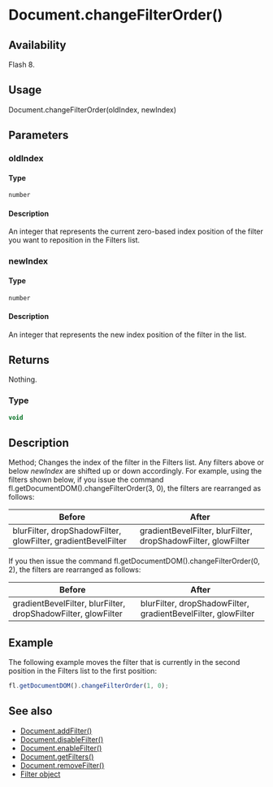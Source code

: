 # Document.changeFilterOrder()

## Availability

Flash 8.

## Usage

Document.changeFilterOrder(oldIndex, newIndex)

## Parameters

### **oldIndex**

#### Type

```typescript
number
```

#### Description

An integer that represents the current zero-based index position of the filter you want to reposition in the Filters list.

### **newIndex**

#### Type

```typescript
number
```

#### Description

An integer that represents the new index position of the filter in the list.

## Returns

Nothing.

### Type

```typescript
void
```

## Description

Method; Changes the index of the filter in the Filters list. Any filters above or below *newIndex* are shifted up or down accordingly. For example, using the filters shown below, if you issue the command fl.getDocumentDOM().changeFilterOrder(3, 0), the filters are rearranged as follows:

| **Before** | **After** |
| --- | --- |
| blurFilter, dropShadowFilter, glowFilter, gradientBevelFilter | gradientBevelFilter, blurFilter, dropShadowFilter, glowFilter |

If you then issue the command fl.getDocumentDOM().changeFilterOrder(0, 2), the filters are rearranged as follows:

| **Before** | **After** |
| --- | --- |
| gradientBevelFilter, blurFilter, dropShadowFilter, glowFilter | blurFilter, dropShadowFilter, gradientBevelFilter, glowFilter |

## Example

The following example moves the filter that is currently in the second position in the Filters list to the first position:

```javascript
fl.getDocumentDOM().changeFilterOrder(1, 0);
```

## See also

- [Document.addFilter()](../Document_object/Document3.md)
- [Document.disableFilter()](../Document_object/Document47.md)
- [Document.enableFilter()](../Document_object/Document59.md)
- [Document.getFilters()](../Document_object/Document79.md)
- [Document.removeFilter()](../Document_object/Document270.md)
- [Filter object](../Filter_object/Filter_summary.md)
